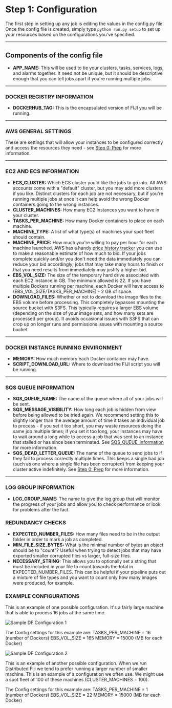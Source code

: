 # Step 1: Configuration

The first step in setting up any job is editing the values in the config.py file.
Once the config file is created, simply type `python run.py setup` to set up your resources based on the configurations you've specified.

***

## Components of the config file

* **APP_NAME:** This will be used to tie your clusters, tasks, services, logs, and alarms together.
It need not be unique, but it should be descriptive enough that you can tell jobs apart if you're running multiple jobs.

***
### DOCKER REGISTRY INFORMATION

* **DOCKERHUB_TAG:** This is the encapsulated version of FIJI you will be running.

***

### AWS GENERAL SETTINGS
These are settings that will allow your instances to be configured correctly and access the resources they need - see [Step 0: Prep](step_0_prep.md) for more information.

***

### EC2 AND ECS INFORMATION

* **ECS_CLUSTER:** Which ECS cluster you'd like the jobs to go into.
All AWS accounts come with a "default" cluster, but you may add more clusters if you like.
Distinct clusters for each job are not necessary, but if you're running multiple jobs at once it can help avoid the wrong Docker containers going to the wrong instances.
* **CLUSTER_MACHINES:** How many EC2 instances you want to have in your cluster.
* **TASKS_PER_MACHINE:** How many Docker containers to place on each machine.
* **MACHINE_TYPE:** A list of what type(s) of machines your spot fleet should contain.
* **MACHINE_PRICE:** How much you're willing to pay per hour for each machine launched.
AWS has a handy [price history tracker](https://console.aws.amazon.com/ec2sp/v1/spot/home) you can use to make a reasonable estimate of how much to bid.
If your jobs complete quickly and/or you don't need the data immediately you can reduce your bid accordingly; jobs that may take many hours to finish or that you need results from immediately may justify a higher bid.
* **EBS_VOL_SIZE:** The size of the temporary hard drive associated with each EC2 instance in GB.
The minimum allowed is 22.
If you have multiple Dockers running per machine, each Docker will have access to (EBS_VOL_SIZE/TASKS_PER_MACHINE) - 2 GB of space.
* **DOWNLOAD_FILES:** Whether or not to download the image files to the EBS volume before processing.
This completely bypasses mounting the source bucket with S3FS.
This typically requires a larger EBS volume (depending on the size of your image sets, and how many sets are processed per group).
It avoids occasional issues with S3FS that can crop up on longer runs and permissions issues with mounting a source bucket.

***

### DOCKER INSTANCE RUNNING ENVIRONMENT
* **MEMORY:** How much memory each Docker container may have.
* **SCRIPT_DOWNLOAD_URL:** Where to download the FIJI script you will be running.

***

### SQS QUEUE INFORMATION

* **SQS_QUEUE_NAME:** The name of the queue where all of your jobs will be sent.
* **SQS_MESSAGE_VISIBILITY:** How long each job is hidden from view before being allowed to be tried again.
We recommend setting this to slightly longer than the average amount of time it takes an individual job to process - if you set it too short, you may waste resources doing the same job multiple times; if you set it too long, your instances may have to wait around a long while to access a job that was sent to an instance that stalled or has since been terminated.
See [SQS_QUEUE_information](SQS_QUEUE_information) for more information.
* **SQS_DEAD_LETTER_QUEUE:** The name of the queue to send jobs to if they fail to process correctly multiple times.
This keeps a single bad job (such as one where a single file has been corrupted) from keeping your cluster active indefinitely.
See [Step 0: Prep](step_0_prep.med) for more information.

***

### LOG GROUP INFORMATION

* **LOG_GROUP_NAME:** The name to give the log group that will monitor the progress of your jobs and allow you to check performance or look for problems after the fact.

### REDUNDANCY CHECKS

* **EXPECTED_NUMBER_FILES:** How many files need to be in the output folder in order to mark a job as completed.
* **MIN_FILE_SIZE_BYTES:** What is the minimal number of bytes an object should be to "count"?
Useful when trying to detect jobs that may have exported smaller corrupted files vs larger, full-size files.
* **NECESSARY_STRING:** This allows you to optionally set a string that must be included in your file to count towards the total in EXPECTED_NUMBER_FILES.
This can be helpful if your pipeline puts out a mixture of file types and you want to count only how many images were produced, for example.

### EXAMPLE CONFIGURATIONS

This is an example of one possible configuration. It's a fairly large machine that is able to process 16 jobs at the same time.

![Sample DF Configuration 1](images/sample_DF_config_1.png)

The Config settings for this example are:
TASKS_PER_MACHINE = 16 (number of Dockers)
EBS_VOL_SIZE = 165
MEMORY = 15000 (MB for each Docker)

![Sample DF Configuration 2](images/sample_DF_config_2.png)

This is an example of another possible configuration. When we run Distributed Fiji we tend to prefer running a larger number of smaller machine. This is an example of a configuration we often use. We might use a spot fleet of 100 of these machines (CLUSTER_MACHINES = 100).

The Config settings for this example are:
TASKS_PER_MACHINE = 1 (number of Dockers)
EBS_VOL_SIZE = 22
MEMORY = 15000 (MB for each Docker)
